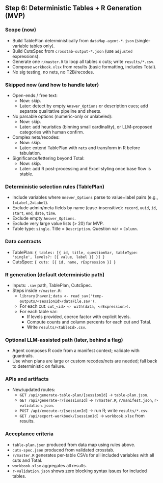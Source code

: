 ## Step 6: Deterministic Tables + R Generation (MVP)

### Scope (now)
- Build TablePlan deterministically from `dataMap-agent-*.json` (single-variable tables only).
- Build CutsSpec from `crosstab-output-*.json` (use `adjusted` expressions).
- Generate one `r/master.R` to loop all tables x cuts; write `results/*.csv`.
- Compose `workbook.xlsx` from results (basic formatting, includes Total).
- No sig testing, no nets, no T2B/recodes.

### Skipped now (and how to handle later)
- Open-ends / free text:
  - Now: skip.
  - Later: detect by empty `Answer_Options` or description cues; add separate qualitative pipeline and sheets.
- No parsable options (numeric-only or unlabeled):
  - Now: skip.
  - Later: add heuristics (binning small cardinality), or LLM-proposed categories with human confirm.
- Complex nets/recodes:
  - Now: skip.
  - Later: extend TablePlan with `nets` and transform in R before tabulation.
- Significance/lettering beyond Total:
  - Now: skip.
  - Later: add R post-processing and Excel styling once base flow is stable.

### Deterministic selection rules (TablePlan)
- Include variables where `Answer_Options` parse to value=label pairs (e.g., `1=Label,2=Label`).
- Exclude admin/meta fields by name (case-insensitive): `record`, `uuid`, `id`, `start`, `end`, `date`, `time`.
- Exclude empty `Answer_Options`.
- Exclude very large value lists (> 20) for MVP.
- Table type: `single`. Title = `Description`. Question var = `Column`.

### Data contracts
- TablePlan: `{ tables: [{ id, title, questionVar, tableType: 'single', levels?: [{ value, label }] }] }`
- CutsSpec: `{ cuts: [{ id, name, rExpression }] }`

### R generation (default deterministic path)
- Inputs: `.sav` path, TablePlan, CutsSpec.
- Steps inside `r/master.R`:
  - `library(haven)`; `data <- read_sav('temp-outputs/<sessionId>/dataFile.sav')`.
  - For each cut: `cut_<id> <- with(data, <rExpression>)`.
  - For each table var:
    - If levels provided, coerce factor with explicit levels.
    - Compute counts and column percents for each cut and Total.
    - Write `results/<tableId>.csv`.

### Optional LLM-assisted path (later, behind a flag)
- Agent composes R code from a manifest context; validate with guardrails.
- Use when plans are large or custom recodes/nets are needed; fall back to deterministic on failure.

### APIs and artifacts
- New/updated routes:
  - `GET /api/generate-table-plan/[sessionId]` -> `table-plan.json`.
  - `GET /api/generate-r/[sessionId]` -> `r/master.R`, `r/manifest.json`, `r-validation.json`.
  - `POST /api/execute-r/[sessionId]` -> run R; write `results/*.csv`.
  - `GET /api/export-workbook/[sessionId]` -> `workbook.xlsx` from results.

### Acceptance criteria
- `table-plan.json` produced from data map using rules above.
- `cuts-spec.json` produced from validated crosstab.
- `r/master.R` generates per-table CSVs for all included variables with all cuts and Total.
- `workbook.xlsx` aggregates all results.
- `r-validation.json` shows zero blocking syntax issues for included tables.


